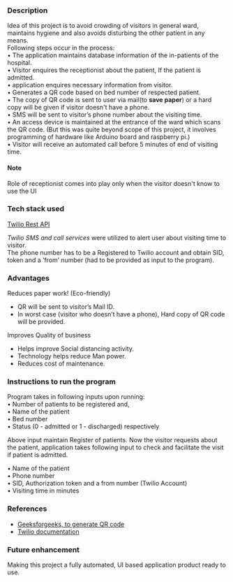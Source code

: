 ### Description

Idea of this project is to avoid crowding of visitors in general ward, maintains hygiene and also avoids disturbing the other patient in any means. <br>
Following steps occur in the process: <br>
  • The application maintains database information of the in-patients of the hospital. <br/>
  • Visitor enquires the receptionist about the patient, If the patient is admitted. <br/>
  • application enquires necessary information from visitor. <br/>
  • Generates a QR code based on bed number of respected patient. <br/>
  • The copy of QR code is sent to user via mail(to **save paper**) or a hard copy will be given if visitor doesn't have a phone.<br> 
  • SMS will be sent to visitor’s phone number about the visiting time. <br/>
  • An access device is maintained at the entrance of the ward which scans the QR code. (But this was quite beyond scope of this             project, it involves programming of hardware like Arduino board and raspberry pi.) <br/>
  • Visitor will receive an automated call before 5 minutes of end of visiting time. <br/>
  
  
#### Note <br>
Role of receptionist comes into play only when the visitor doesn't know to use the UI 
  
  
### Tech stack used <br/>

[Twilio Rest API](https://www.twilio.com/) <br/>

*Twilio SMS and call services* were utilized to alert user about visiting time to visitor. <br/>
The phone number has to be a Registered to Twilio account and obtain SID, token and a ‘from’ number (had to be provided as input to the program). <br/>


### Advantages <br/>
 Reduces paper work! (Eco-friendly) <br/>
-	QR will be sent to visitor’s Mail ID. <br/>
-	In worst case (visitor who doesn’t have a phone), Hard copy of QR code will be provided. <br/>

 Improves Quality of business <br>
- Helps improve Social distancing activity.<br>
-	Technology helps reduce Man power. <br>
-	Reduces cost of maintenance. <br>

### Instructions to run the program  <br/>

Program takes in following inputs upon running: <br/>
•	Number of patients to be registered and, <br/>
•	Name of the patient <br/>
•	Bed number <br/>
•	Status (0 - admitted or 1 - discharged) respectively  <br/>

Above input maintain Register of patients. Now the visitor requests about the patient, application takes following input to check and facilitate the visit if patient is admitted. <br/>

•	Name of the patient  <br/>
•	Phone number  <br/>
•	SID, Authorization token and a from number (Twilio Account)  <br/>
•	Visiting time in minutes <br/>

### References
- [Geeksforgeeks, to generate QR code](https://www.geeksforgeeks.org/python-generate-qr-code-using-pyqrcode-module/)
- [Twilio documentation](https://www.twilio.com/docs)

### Future enhancement
Making this project a fully automated, UI based application product ready to use. 
